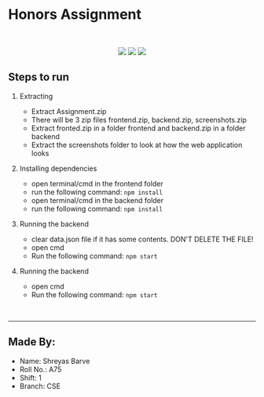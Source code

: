 # Honors Assignment

<br>
<p align="center">

<img src="https://img.shields.io/badge/frontend-React-blue?style=for-the-badge">

<img src="https://img.shields.io/badge/backend-nodejs-orange?style=for-the-badge">

<img src="https://img.shields.io/badge/Styling-Material UI- dgreen?style=for-the-badge">

</p>

## Steps to run

1. Extracting

   - Extract Assignment.zip
   - There will be 3 zip files frontend.zip, backend.zip, screenshots.zip
   - Extract fronted.zip in a folder frontend and backend.zip in a folder backend
   - Extract the screenshots folder to look at how the web application looks

2. Installing dependencies

   - open terminal/cmd in the frontend folder
   - run the following command: `npm install`
   - open terminal/cmd in the backend folder
   - run the following command: `npm install`

3. Running the backend

   - clear data.json file if it has some contents. DON'T DELETE THE FILE!
   - open cmd
   - Run the following command: `npm start`

4. Running the backend
   - open cmd
   - Run the following command: `npm start`

<br>
<hr>

## Made By:

- Name: Shreyas Barve
- Roll No.: A75
- Shift: 1
- Branch: CSE
